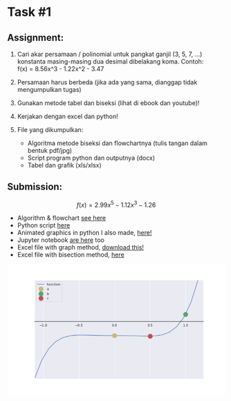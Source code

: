 # Task #1

## Assignment:

1. Cari akar persamaan / polinomial untuk pangkat ganjil (3, 5, 7, ...) konstanta
   masing-masing dua desimal dibelakang koma. Contoh:<br>
   f(x) = 8.56x^3 - 1.22x^2 - 3.47

2. Persamaan harus berbeda (jika ada yang sama, dianggap tidak mengumpulkan tugas)

3. Gunakan metode tabel dan biseksi (lihat di ebook dan youtube)!

4. Kerjakan dengan excel dan python!

5. File yang dikumpulkan:
   - Algoritma metode biseksi dan flowchartnya (tulis tangan dalam bentuk pdf/jpg)
   - Script program python dan outputnya (docx)
   - Tabel dan grafik (xls/xlsx)

## Submission:

```math
\begin{equation}
f(x) = 2.99x^5-1.12x^3-1.26
\end{equation}
```

- Algorithm & flowchart [see here](./algorithm.md)
- Python script [here](./bisection.py)
- Animated graphics in python I also made, [here!](./animation.py)
- Jupyter notebook [are here](./bisection.ipynb) too
- Excel file with graph method, [download this!](./table.xlsx)
- Excel file with bisection method, [here](./bisection.xlsx)

![Bisection Animation](./bisection.gif)
